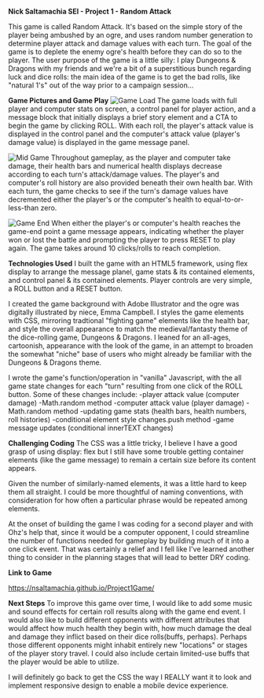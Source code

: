 **Nick Saltamachia SEI - Project 1 - Random Attack**

This game is called Random Attack. It's based on the simple story of the player being ambushed by an ogre, 
and uses random number generation to determine player attack and damage values with each turn. The goal of the game is to deplete the enemy ogre's health
before they can do so to the player. The user purpose of the game is a little silly: I play Dungeons & Dragons with my friends and we're a bit of a superstitious bunch regarding luck and dice rolls: the main idea of the game is to get the bad rolls, like "natural 1's" out of the way prior to a campaign session...

**Game Pictures and Game Play**
![Game Load](https://github.com/nsaltamachia/Project1Game/assets/145282981/3ef0bbb3-9434-4fc0-99d1-a8a775cb89c6)
The game loads with full player and computer stats on screen, a control panel for player action, and a message block that initially displays
a brief story element and a CTA to begin the game by clicking ROLL. With each roll, the player's attack value is displayed in the control panel
and the computer's attack value (player's damage value) is displayed in the game message panel. 



![Mid Game](https://github.com/nsaltamachia/Project1Game/assets/145282981/3d974c5e-5a95-494a-becf-02060f0b126b)
Throughout gameplay, as the player and computer take damage, their health bars and numerical health displays decrease according to each turn's attack/damage values.
The player's and computer's roll history are also provided beneath their own health bar. With each turn, the game checks to see if the turn's damage values have decremented either the player's or the computer's health to equal-to-or-less-than zero.


![Game End](https://github.com/nsaltamachia/Project1Game/assets/145282981/049cb4f7-cade-47d0-b785-18fb6b1e096a)
When either the player's or computer's health reaches the game-end point a game message appears, indicating whether the player won or lost the battle and prompting the player to press RESET to play again. The game takes around 10 clicks/rolls to reach completion.

**Technologies Used**
I built the game with an HTML5 framework, using flex display to arrange the message planel, game stats & its contained elements, and control panel & its contained elements. Player controls are very simple, a ROLL button and a RESET button.

I created the game background with Adobe Illustrator and the ogre was digitally illustrated by niece, Emma Campbell. I styles the game elements with CSS, mirroring tradtional "fighting game" elements like the health bar, and style the overall appearance to match the medieval/fantasty theme of the dice-rolling game, Dungeons & Dragons. I leaned for an all-ages, cartoonish, appearance with the look of the game, in an attempt to broaden the somewhat "niche" base of users who might already be familiar with the Dungeons & Dragons theme.

I wrote the game's function/operation in "vanilla" Javascript, with the all game state changes for each "turn" resulting from one click of the ROLL button. Some of these changes include: 
-player attack value (computer damage) -Math.random method
-computer attack value (player damage) -Math.random method
-updating game stats (health bars, health numbers, roll histories) -conditional element style changes.push method
-game message updates (conditional innerTEXT changes)

**Challenging Coding**
The CSS was a little tricky, I believe I have a good grasp of using display: flex but I still have some trouble getting container elements (like the game message) to remain a certain size before its content appears. 

Given the number of similarly-named elements, it was a little hard to keep them all straight. I could be more thoughtful of naming conventions, with consideration for how often a particular phrase would be repeated among elements.

At the onset of building the game I was coding for a second player and with Ohz's help that, since it would be a computer opponent, I could streamline the number of functions needed for gameplay by building much of it into a one click event. That was certainly a relief and I fell like I've learned another thing to consider in the planning stages that will lead to better DRY coding.


**Link to Game**

https://nsaltamachia.github.io/Project1Game/

**Next Steps**
To improve this game over time, I would like to add some music and sound effects for certain roll results along with the game end event. I would also like to build different opponents with different attributes that would affect how much health they begin with, how much damage the deal and damage they inflict based on their dice rolls(buffs, perhaps). Perhaps those different opponents might inhabit entirely new "locations" or stages of the player story travel. I could also include certain limited-use buffs that the player would be able to utilize.

I will definitely go back to get the CSS the way I REALLY want it to look and implement responsive design to enable a mobile device experience.

